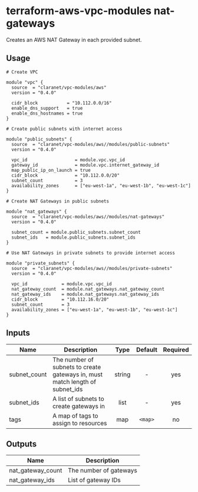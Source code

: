 # terraform-aws-vpc-modules nat-gateways

Creates an AWS NAT Gateway in each provided subnet.

## Usage

```hcl
# Create VPC

module "vpc" {
  source  = "claranet/vpc-modules/aws"
  version = "0.4.0"

  cidr_block           = "10.112.0.0/16"
  enable_dns_support   = true
  enable_dns_hostnames = true
}

# Create public subnets with internet access

module "public_subnets" {
  source  = "claranet/vpc-modules/aws//modules/public-subnets"
  version = "0.4.0"

  vpc_id                  = module.vpc.vpc_id
  gateway_id              = module.vpc.internet_gateway_id
  map_public_ip_on_launch = true
  cidr_block              = "10.112.0.0/20"
  subnet_count            = 3
  availability_zones      = ["eu-west-1a", "eu-west-1b", "eu-west-1c"]
}

# Create NAT Gateways in public subnets

module "nat_gateways" {
  source  = "claranet/vpc-modules/aws//modules/nat-gateways"
  version = "0.4.0"

  subnet_count = module.public_subnets.subnet_count
  subnet_ids   = module.public_subnets.subnet_ids
}

# Use NAT Gateways in private subnets to provide internet access

module "private_subnets" {
  source  = "claranet/vpc-modules/aws//modules/private-subnets"
  version = "0.4.0"

  vpc_id             = module.vpc.vpc_id
  nat_gateway_count  = module.nat_gateways.nat_gateway_count
  nat_gateway_ids    = module.nat_gateways.nat_gateway_ids
  cidr_block         = "10.112.16.0/20"
  subnet_count       = 3
  availability_zones = ["eu-west-1a", "eu-west-1b", "eu-west-1c"]
}
```

## Inputs

| Name | Description | Type | Default | Required |
|------|-------------|:----:|:-----:|:-----:|
| subnet_count | The number of subnets to create gateways in, must match length of subnet_ids | string | - | yes |
| subnet_ids | A list of subnets to create gateways in | list | - | yes |
| tags | A map of tags to assign to resources | map | `<map>` | no |

## Outputs

| Name | Description |
|------|-------------|
| nat_gateway_count | The number of gateways |
| nat_gateway_ids | List of gateway IDs |
